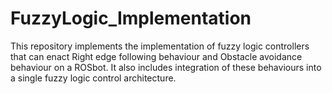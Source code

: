 # FuzzyLogic_Implementation
This repository implements the implementation of fuzzy logic controllers that can enact Right edge following behaviour and Obstacle avoidance behaviour on a ROSbot. It also includes integration of these behaviours into a single fuzzy logic control architecture.
